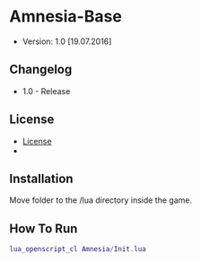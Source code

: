 # Amnesia-Base
* Version: 1.0 [19.07.2016]

Changelog
-----
* 1.0 - Release

License
-----
* [License](https://github.com/astra001/Amnesia-Base/blob/master/LICENSE)
* 
Installation
-----
Move folder to the /lua directory inside the game.

How To Run
-----
```lua
lua_openscript_cl Amnesia/Init.lua
```
